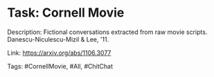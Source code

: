 Task: Cornell Movie
====================
Description: Fictional conversations extracted from raw movie scripts. Danescu-Niculescu-Mizil & Lee, '11.

Link: https://arxiv.org/abs/1106.3077

Tags: #CornellMovie, #All, #ChitChat
